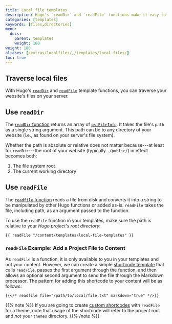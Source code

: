 ```yaml
---
title: Local file templates
description: Hugo's `readDir` and `readFile` functions make it easy to traverse your project's directory structure and write file contents to your templates.
categories: [templates]
keywords: [files,directories]
menu:
  docs:
    parent: templates
    weight: 180
weight: 180
aliases: [/extras/localfiles/,/templates/local-files/]
toc: true
---
```


## Traverse local files

With Hugo's [`readDir`][readDir] and [`readFile`][readFile] template functions, you can traverse your website's files on your server.

## Use `readDir`

The [`readDir` function][readDir] returns an array of [`os.FileInfo`][osfileinfo]. It takes the file's `path` as a single string argument. This path can be to any directory of your website (i.e., as found on your server's file system).

Whether the path is absolute or relative does not matter because---at least for `readDir`---the root of your website (typically `./public/`) in effect becomes both:

1. The file system root
2. The current working directory

## Use `readFile`

The [`readfile` function][readFile] reads a file from disk and converts it into a string to be manipulated by other Hugo functions or added as-is. `readFile` takes the file, including path, as an argument passed to the function.

To use the `readFile` function in your templates, make sure the path is relative to your *Hugo project's root directory*:

```go-html-template
{{ readFile "/content/templates/local-file-templates" }}
```

### `readFile` Example: Add a Project File to Content

As `readFile` is a function, it is only available to you in your templates and not your content. However, we can create a simple [shortcode template][sct] that calls `readFile`, passes the first argument through the function, and then allows an optional second argument to send the file through the Markdown processor. The pattern for adding this shortcode to your content will be as follows:

```go-html-template
{{</* readfile file="/path/to/local/file.txt" markdown="true" */>}}
```

{{% note %}}
If you are going to create [custom shortcodes](/templates/shortcode-templates/) with `readFile` for a theme, note that usage of the shortcode will refer to the project root and *not* your `themes` directory.
{{% /note %}}

[called directly in the Hugo docs]: https://github.com/gohugoio/hugoDocs/blob/master/content/en/templates/files.md
[osfileinfo]: https://golang.org/pkg/os/#FileInfo
[readDir]: /functions/readdir/
[readFile]: /functions/readfile/
[sc]: /content-management/shortcodes/
[sct]: /templates/shortcode-templates/
[readfilesource]: https://github.com/gohugoio/hugoDocs/blob/master/layouts/shortcodes/readfile.html
[testfile]: https://github.com/gohugoio/hugoDocs/blob/master/content/en/readfiles/testing.txt
